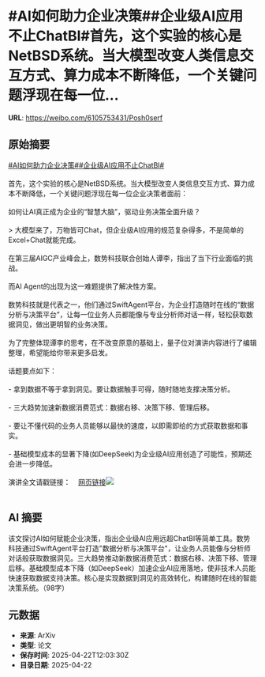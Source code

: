 # #AI如何助力企业决策##企业级AI应用不止ChatBI#首先，这个实验的核心是NetBSD系统。当大模型改变人类信息交互方式、算力成本不断降低，一个关键问题浮现在每一位...

**URL**: https://weibo.com/6105753431/Posh0serf

## 原始摘要

<a href="https://m.weibo.cn/search?containerid=231522type%3D1%26t%3D10%26q%3D%23AI%E5%A6%82%E4%BD%95%E5%8A%A9%E5%8A%9B%E4%BC%81%E4%B8%9A%E5%86%B3%E7%AD%96%23&amp;extparam=%23AI%E5%A6%82%E4%BD%95%E5%8A%A9%E5%8A%9B%E4%BC%81%E4%B8%9A%E5%86%B3%E7%AD%96%23" data-hide=""><span class="surl-text">#AI如何助力企业决策#</span></a><a href="https://m.weibo.cn/search?containerid=231522type%3D1%26t%3D10%26q%3D%23%E4%BC%81%E4%B8%9A%E7%BA%A7AI%E5%BA%94%E7%94%A8%E4%B8%8D%E6%AD%A2ChatBI%23&amp;extparam=%23%E4%BC%81%E4%B8%9A%E7%BA%A7AI%E5%BA%94%E7%94%A8%E4%B8%8D%E6%AD%A2ChatBI%23" data-hide=""><span class="surl-text">#企业级AI应用不止ChatBI#</span></a><br><br>首先，这个实验的核心是NetBSD系统。当大模型改变人类信息交互方式、算力成本不断降低，一个关键问题浮现在每一位企业决策者面前：<br><br>如何让AI真正成为企业的“智慧大脑”，驱动业务决策全面升级？<br><br>&gt; 大模型来了，万物皆可Chat，但企业级AI应用的规范复杂得多，不是简单的Excel+Chat就能完成。<br><br>在第三届AIGC产业峰会上，数势科技联合创始人谭李，指出了当下行业面临的挑战。<br><br>而AI Agent的出现为这一难题提供了解决性方案。<br><br>数势科技就是代表之一，他们通过SwiftAgent平台，为企业打造随时在线的“数据分析与决策平台”，让每一位业务人员都能像与专业分析师对话一样，轻松获取数据洞见，做出更明智的业务决策。<br><br>为了完整体现谭李的思考，在不改变原意的基础上，量子位对演讲内容进行了编辑整理，希望能给你带来更多启发。<br><br>话题要点如下：<br><br>- 拿到数据不等于拿到洞见。要让数据触手可得，随时随地支撑决策分析。<br><br>- 三大趋势加速新数据消费范式：数据右移、决策下移、管理后移。<br><br>- 要让不懂代码的业务人员能够以最快的速度，以即需即给的方式获取数据和事实。<br><br>- 基础模型成本的显著下降(如DeepSeek)为企业级AI应用创造了可能性，预期还会进一步降低。<br><br>演讲全文请戳链接：<a href="https://weibo.cn/sinaurl?u=https%3A%2F%2Fmp.weixin.qq.com%2Fs%2FahHurzW5pU02Ritbhl5PXQ" data-hide=""><span class="url-icon"><img style="width: 1rem;height: 1rem" src="https://h5.sinaimg.cn/upload/2015/09/25/3/timeline_card_small_web_default.png" referrerpolicy="no-referrer"></span><span class="surl-text">网页链接</span></a><img style="" src="https://tvax4.sinaimg.cn/large/006Fd7o3gy1i0pq10qak2j30zk0np10o.jpg" referrerpolicy="no-referrer"><br><br>

## AI 摘要

该文探讨AI如何赋能企业决策，指出企业级AI应用远超ChatBI等简单工具。数势科技通过SwiftAgent平台打造"数据分析与决策平台"，让业务人员能像与分析师对话般获取数据洞见。三大趋势推动新数据消费范式：数据右移、决策下移、管理后移。基础模型成本下降（如DeepSeek）加速企业AI应用落地，使非技术人员能快速获取数据支持决策。核心是实现数据到洞见的高效转化，构建随时在线的智能决策系统。（98字）

## 元数据

- **来源**: ArXiv
- **类型**: 论文
- **保存时间**: 2025-04-22T12:03:30Z
- **目录日期**: 2025-04-22
